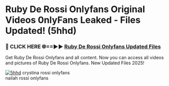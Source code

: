 # Ruby De Rossi Onlyfans Original Videos 0nlyFans Leaked - Files Updated! (5hhd)

<h3>🔴 CLICK HERE 🌐==►► <a href="https://tinyurl.com/x26r9saj" rel="nofollow">Ruby De Rossi Onlyfans Updated Files</a></h3>

Get Ruby De Rossi Onlyfans and all content. Now you can access all videos and pictures of Ruby De Rossi Onlyfans. New Updated Files 2025!

[![5hhd](https://i.imgur.com/LkgZPqh.gif)](https://tinyurl.com/x26r9saj)
crystina rossi onlyfans<br>
nailah rossi onlyfans